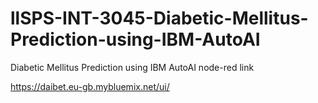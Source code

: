 # llSPS-INT-3045-Diabetic-Mellitus-Prediction-using-IBM-AutoAI
Diabetic Mellitus Prediction using IBM AutoAI
node-red link

https://daibet.eu-gb.mybluemix.net/ui/
